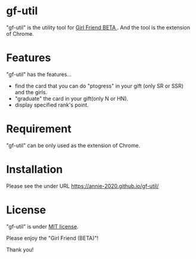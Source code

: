 # gf-util
 "gf-util" is the utility tool for [Girl Friend BETA ](https://vcard.ameba.jp/).
  And the tool is the extension of Chrome.

# Features
 
 "gf-util" has the features...
 * find the card that you can do "ptogress" in your gift (only SR or SSR) and the girls. 
 * "graduate" the card in your gift(only N or HN).
 * display specified rank's point.

# Requirement
 
 "gf-util" can be only used as the extension of Chrome.
 
# Installation
 
 Please see the under URL
 https://annie-2020.github.io/gf-util/
 
# License
 
"gf-util" is under [MIT license](https://en.wikipedia.org/wiki/MIT_License).
 
 Please enjoy the "Girl Friend (BETA)"!
 
Thank you!
 